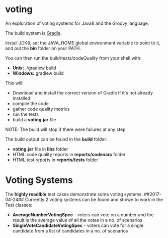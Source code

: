 # voting
An exploration of voting systems for Java8 and the Groovy language.

The build system is [Gradle](https://gradle.org/).

Install JDK8, set the JAVA_HOME global environment variable to point to it, and put the **bin** folder on your PATH.

You can then run the build/tests/codeQuality from your shell with:
* **Unix:** ./gradlew build
* **Windows:** gradlew build

This will:
* Download and install the correct version of Gradle if it's not already installed
* compile the code
* gather code quality metrics
* run the tests
* build a **voting.jar** file

NOTE: The build will stop if there were failures at any step

The build output can be found in the **build** folder:
* **voting.jar** file in **libs** folder
* HTML code quality reports in **reports/codenarc** folder
* HTML test reports in **reports/tests** folder



# Voting Systems
The **highly readlble** test cases demonstrate some voting systems.
##2017-04-24##
Currently 2 voting systems can be found and shown to work in the Test classes:
* **AverageNumberVotingSpec** - voters can vote on a number and the result is the average value of all the votes in a no. of scenarios
* **SingleVoteCandidateVotingSpec** - voters can vote for a single candidate from a list of candidates in a no. of scenarios





